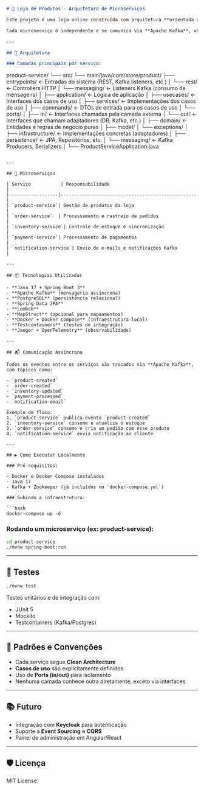 ```markdown
# 🏬 Loja de Produtos - Arquitetura de Microserviços

Este projeto é uma loja online construída com arquitetura **orientada a domínio** (DDD), seguindo os princípios da **Clean Architecture** e **Ports and Adapters (Hexagonal Architecture)**.

Cada microserviço é independente e se comunica via **Apache Kafka**, utilizando troca de mensagens assíncronas.

---

## 🧱 Arquitetura

### Camadas principais por serviço:

```

product-service/
└── src/
└── main/java/com/store/product/
├── entrypoints/         ← Entradas do sistema (REST, Kafka listeners, etc.)
│   └── rest/            ← Controllers HTTP
│   └── messaging/       ← Listeners Kafka (consumo de mensagens)
│
├── application/         ← Lógica de aplicação
│   ├── usecases/        ← Interfaces dos casos de uso
│   ├── services/        ← Implementações dos casos de uso
│   ├── commands/        ← DTOs de entrada para os casos de uso
│   └── ports/
│       ├── in/          ← Interfaces chamadas pela camada externa
│       └── out/         ← Interfaces que chamam adaptadores (DB, Kafka, etc.)
│
├── domain/              ← Entidades e regras de negócio puras
│   ├── model/
│   └── exceptions/
│
├── infrastructure/      ← Implementações concretas (adaptadores)
│   ├── persistence/     ← JPA, Repositórios, etc.
│   └── messaging/       ← Kafka Producers, Serializers
│
└── ProductServiceApplication.java

````

---

## 🧩 Microserviços

| Serviço           | Responsabilidade                                |
|------------------|--------------------------------------------------|
| `product-service`| Gestão de produtos da loja                       |
| `order-service`  | Processamento e rastreio de pedidos              |
| `inventory-service`| Controle de estoque e sincronização            |
| `payment-service`| Processamento de pagamentos                      |
| `notification-service`| Envio de e-mails e notificações Kafka        |

---

## 📦 Tecnologias Utilizadas

- **Java 17 + Spring Boot 3**
- **Apache Kafka** (mensageria assíncrona)
- **PostgreSQL** (persistência relacional)
- **Spring Data JPA**
- **Lombok**
- **MapStruct** (opcional para mapeamentos)
- **Docker + Docker Compose** (infraestrutura local)
- **Testcontainers** (testes de integração)
- **Jaeger + OpenTelemetry** (observabilidade)

---

## 📬 Comunicação Assíncrona

Todos os eventos entre os serviços são trocados via **Apache Kafka**, com tópicos como:

- `product-created`
- `order-created`
- `inventory-updated`
- `payment-processed`
- `notification-email`

Exemplo de fluxo:
1. `product-service` publica evento `product-created`
2. `inventory-service` consome e atualiza o estoque
3. `order-service` consome e cria um pedido com esse produto
4. `notification-service` envia notificação ao cliente

---

## ▶️ Como Executar Localmente

### Pré-requisitos:

- Docker e Docker Compose instalados
- Java 17
- Kafka + Zookeeper (já incluídos no `docker-compose.yml`)

### Subindo a infraestrutura:

```bash
docker-compose up -d
````

### Rodando um microserviço (ex: product-service):

```bash
cd product-service
./mvnw spring-boot:run
```

---

## 🧪 Testes

```bash
./mvnw test
```

Testes unitários e de integração com:

* JUnit 5
* Mockito
* Testcontainers (Kafka/Postgres)

---

## 📁 Padrões e Convenções

* Cada serviço segue **Clean Architecture**
* **Casos de uso** são explicitamente definidos
* Uso de **Ports (in/out)** para isolamento
* Nenhuma camada conhece outra diretamente, exceto via interfaces

---

## 📚 Futuro

* Integração com **Keycloak** para autenticação
* Suporte a **Event Sourcing** e **CQRS**
* Painel de administração em Angular/React

---

## 🛡️ Licença

MIT License.
